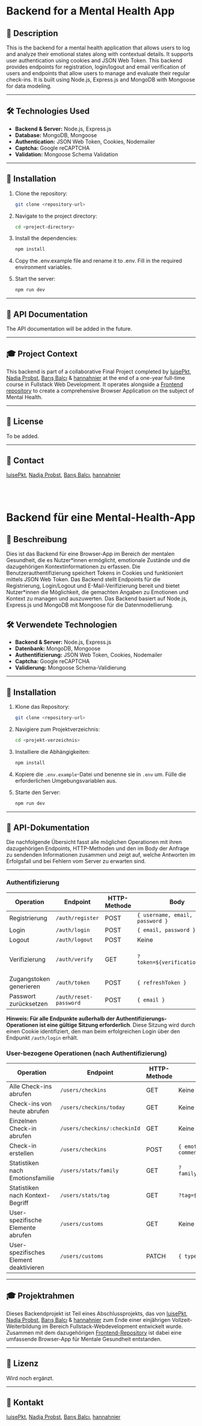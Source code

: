 # Backend for a Mental Health App

## 📖 Description

This is the backend for a mental health application that allows users to log and analyze their emotional states along with contextual details. It supports user authentication using cookies and JSON Web Token. This backend provides endpoints for registration, login/logout and email verification of users and endpoints that allow users to manage and evaluate their regular check-ins. It is built using Node.js, Express.js and MongoDB with Mongoose for data modeling.

---

## 🛠 Technologies Used

- **Backend & Server:** Node.js, Express.js
- **Database:** MongoDB, Mongoose
- **Authentication:** JSON Web Token, Cookies, Nodemailer
- **Captcha:** Google reCAPTCHA
- **Validation:** Mongoose Schema Validation

---

## 🚀 Installation

1. Clone the repository:

   ```bash
   git clone <repository-url>
   ```

2. Navigate to the project directory:

   ```bash
   cd <project-directory>
   ```

3. Install the dependencies:

   ```bash
   npm install
   ```

4. Copy the .env.example file and rename it to .env. Fill in the required environment variables.

5. Start the server:
   ```bash
   npm run dev
   ```

---

## 📑 API Documentation

The API documentation will be added in the future.

---

## 🎓 Project Context

This backend is part of a collaborative Final Project completed by [luisePkt](https://github.com/luisePkt), [Nadja Probst](https://github.com/nadjascodejourney), [Barış Balcı](https://github.com/barisbalcimusic) & [hannahnier](https://github.com/hannahnier) at the end of a one-year full-time course in Fullstack Web Development. It operates alongside a [Frontend repository](https://github.com/MindfulStudio/frontend) to create a comprehensive Browser Application on the subject of Mental Health.

---

## 📜 License

To be added.

---

## 📧 Contact

[luisePkt](https://github.com/luisePkt), [Nadja Probst](https://github.com/nadjascodejourney), [Barış Balcı](https://github.com/barisbalcimusic), [hannahnier](https://github.com/hannahnier)

<br>
<br>

# Backend für eine Mental-Health-App

## 📖 Beschreibung

Dies ist das Backend für eine Browser-App im Bereich der mentalen Gesundheit, die es Nutzer\*innen ermöglicht, emotionale Zustände und die dazugehörigen Kontextinformationen zu erfassen. Die Benutzerauthentifizierung speichert Tokens in Cookies und funktioniert mittels JSON Web Token. Das Backend stellt Endpoints für die Registrierung, Login/Logout und E-Mail-Verifizierung bereit und bietet Nutzer\*innen die Möglichkeit, die gemachten Angaben zu Emotionen und Kontext zu managen und auszuwerten. Das Backend basiert auf Node.js, Express.js und MongoDB mit Mongoose für die Datenmodellierung.

## 🛠 Verwendete Technologien

- **Backend & Server:** Node.js, Express.js
- **Datenbank:** MongoDB, Mongoose
- **Authentifizierung:** JSON Web Token, Cookies, Nodemailer
- **Captcha:** Google reCAPTCHA
- **Validierung:** Mongoose Schema-Validierung

---

## 🚀 Installation

1. Klone das Repository:

   ```bash
   git clone <repository-url>
   ```

2. Navigiere zum Projektverzeichnis:

   ```bash
   cd <projekt-verzeichnis>
   ```

3. Installiere die Abhängigkeiten:

   ```bash
   npm install
   ```

4. Kopiere die `.env.example`-Datei und benenne sie in `.env` um. Fülle die erforderlichen Umgebungsvariablen aus.

5. Starte den Server:
   ```bash
   npm run dev
   ```

---

## 📑 API-Dokumentation

Die nachfolgende Übersicht fasst alle möglichen Operationen mit ihren dazugehörigen Endpoints, HTTP-Methoden und den im Body der Anfrage zu sendenden Informationen zusammen und zeigt auf, welche Antworten im Erfolgsfall und bei Fehlern vom Server zu erwarten sind.

---

### Authentifizierung

| **Operation**           | **Endpoint**           | **HTTP-Methode** | **Body**                        | **Status** | **Fehlermeldungen**                                           |
| ----------------------- | ---------------------- | ---------------- | ------------------------------- | ---------- | ------------------------------------------------------------- |
| Registrierung           | `/auth/register`       | POST             | `{ username, email, password }` | 201        | `missingRegData` (400)                                        |
| Login                   | `/auth/login`          | POST             | `{ email, password }`           | 200        | `missingCredentials` (400)                                    |
| Logout                  | `/auth/logout`         | POST             | Keine                           | 200        | `cookieIsMissing` (400)                                       |
| Verifizierung           | `/auth/verify`         | GET              | `?token=${verificationToken}`   | 200        | `verificationTokenMissing` (401), `userNotFoundByToken` (404) |
| Zugangstoken generieren | `/auth/token`          | POST             | `{ refreshToken }`              | 200        | `envError`, `accTokenError` (500)                             |
| Passwort zurücksetzen   | `/auth/reset-password` | POST             | `{ email }`                     | 200        | `missingCredentials` (400)                                    |

**Hinweis: Für alle Endpunkte außerhalb der Authentifizierungs-Operationen ist eine gültige Sitzung erforderlich**. Diese Sitzung wird durch einen Cookie identifiziert, den man beim erfolgreichen Login über den Endpunkt `/auth/login` erhält.

### User-bezogene Operationen (nach Authentifizierung)

| **Operation**                          | **Endpoint**                 | **HTTP-Methode** | **Body**                             | **Status** | **Fehlermeldungen**                                        |
| -------------------------------------- | ---------------------------- | ---------------- | ------------------------------------ | ---------- | ---------------------------------------------------------- |
| Alle Check-ins abrufen                 | `/users/checkins`            | GET              | Keine                                | 200        | `userNotFound` (404)                                       |
| Check-ins von heute abrufen            | `/users/checkins/today`      | GET              | Keine                                | 200        | `userNotFound` (404)                                       |
| Einzelnen Check-in abrufen             | `/users/checkins/:checkinId` | GET              | Keine                                | 200        | `userNotFound`, `checkinNotFound` (404)                    |
| Check-in erstellen                     | `/users/checkins`            | POST             | `{ emotion, tags, comment, config }` | 201        | `userNotFound` (404)                                       |
| Statistiken nach Emotionsfamilie       | `/users/stats/family`        | GET              | `?family=${familyName}`              | 200        | `userNotFound`, `familyNotFound` (404)                     |
| Statistiken nach Kontext-Begriff       | `/users/stats/tag`           | GET              | `?tag=${tagName}`                    | 200        | `userNotFound`, `tagNotFound` (404)                        |
| User-spezifische Elemente abrufen      | `/users/customs`             | GET              | Keine                                | 200        | `userNotFound` (404)                                       |
| User-spezifisches Element deaktivieren | `/users/customs`             | PATCH            | `{ type, name }`                     | 200        | `userNotFound`, `missingInfo`, `customNotFound` (404, 400) |

---

## 🎓 Projektrahmen

Dieses Backendprojekt ist Teil eines Abschlussprojekts, das von [luisePkt](https://github.com/luisePkt), [Nadja Probst](https://github.com/nadjascodejourney), [Barış Balcı](https://github.com/barisbalcimusic) & [hannahnier](https://github.com/hannahnier) zum Ende einer einjährigen Vollzeit-Weiterbildung im Bereich Fullstack-Webdevelopment entwickelt wurde. Zusammen mit dem dazugehörigen [Frontend-Repository](https://github.com/frontend-repo-link) ist dabei eine umfassende Browser-App für Mentale Gesundheit entstanden.

---

## 📜 Lizenz

Wird noch ergänzt.

---

## 📧 Kontakt

[luisePkt](https://github.com/luisePkt), [Nadja Probst](https://github.com/nadjascodejourney), [Barış Balcı](https://github.com/barisbalcimusic), [hannahnier](https://github.com/hannahnier)
